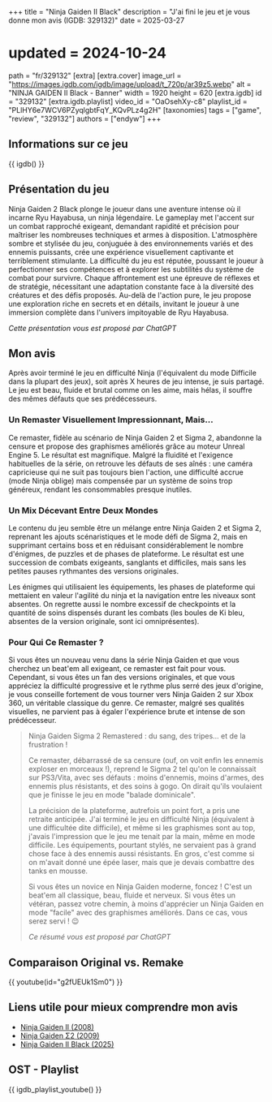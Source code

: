 +++
title = "Ninja Gaiden II Black"
description = "J'ai fini le jeu et je vous donne mon avis (IGDB: 329132)"
date = 2025-03-27
# updated = 2024-10-24
path = "fr/329132"
[extra]
[extra.cover]
image_url = "https://images.igdb.com/igdb/image/upload/t_720p/ar39z5.webp"
alt = "NINJA GAIDEN II Black - Banner"
width = 1920
height = 620
[extra.igdb]
id = "329132"
[extra.igdb.playlist]
video_id = "OaOsehXy-c8"
playlist_id = "PLlHY6e7WCV6PZyqlgbtFqY_KQvPLz4g2H"
[taxonomies]
tags = ["game", "review", "329132"]
authors = ["endyw"]
+++

## Informations sur ce jeu

{{ igdb() }}

## Présentation du jeu

Ninja Gaiden 2 Black plonge le joueur dans une aventure intense où il incarne Ryu Hayabusa, un ninja légendaire. Le gameplay met l'accent sur un combat rapproché exigeant, demandant rapidité et précision pour maîtriser les nombreuses techniques et armes à disposition. L'atmosphère sombre et stylisée du jeu, conjuguée à des environnements variés et des ennemis puissants, crée une expérience visuellement captivante et terriblement stimulante. La difficulté du jeu est réputée, poussant le joueur à perfectionner ses compétences et à explorer les subtilités du système de combat pour survivre. Chaque affrontement est une épreuve de réflexes et de stratégie, nécessitant une adaptation constante face à la diversité des créatures et des défis proposés. Au-delà de l'action pure, le jeu propose une exploration riche en secrets et en détails, invitant le joueur à une immersion complète dans l'univers impitoyable de Ryu Hayabusa.

*Cette présentation vous est proposé par ChatGPT*

## Mon avis

<!-- J'ai terminé le jeu dans sa difficulté Ninja. Qui est équivalente à la difficulté Difficile dans la plus part des jeux.
Cela m'a pris x heures de jeu et je suis mitigié sur mon expérience. Je vous explique tout !

Le jeu suis le même scénario que Ninja Gaiden 2 et Ninja Gaiden Sigma 2 (ça version améliorer et censuré).
Il n'est plus censuré, comporte des évolutions apportées par Sigma 2 et il est refait avec le moteur Unreal Engine 5.
Il est beau, toujours aussi fluide et exigent qu'avant mais il a exactement les mêmes défauts que ces précédentes versions.

A savoir que la caméra a tendance a ne pas bien suivre l'action, le jeu est dur mais il offre des soins trop souvent qui rend les consommables et la boutique inutile.

Vis à vis de son contenu, j'ai l'impression qu'il s'agit d'un mix entre les deux versions Ninja Gaiden 2 et Ninja Gaiden Sigma 2. Il comporte les ajouts scénaristique, le mode défi de Sigma 2, il supprime certains boss de ce dernier et il propose moins de puzzle, enigme, plateforme ...

Le jeu reste à l'essentiel, une succession de combat exigent, sanglant et diffile. Toutefois, les petits pauses qu'offrait le jeu d'origine ne sont pas là, comme les énigmes qui demande d'utiliser les équipements que l'on récupère pour dévérouiller le chemin, la plateforme pour mettre en avant l'agilité de notre ninja et qui nous permet de naviguer entre les niveaux.

Il propose aussi beaucoup trop de checkpoint, trop de soins durant les combats (Il me semble que les boules de Ki bleu n'existe pas dans la version d'origine du jeu)

A l'instar de la version Ninja Gaiden Sigma 2, je le recommande si vous voulez découvrir la série et si vous souhaitez jouer à un jeu de type beat'em all et aventure.
Personnellement, je recommande plus la version d'origine qui n'existe que sur la Xbox 360 que je considère comme un classic du genre par ça difficulté énorme et graduel, où chaque combat et exploration sont des défis et qui est mieux ryhtmé.

<hr/> -->

Après avoir terminé le jeu en difficulté Ninja (l'équivalent du mode Difficile dans la plupart des jeux), soit après X heures de jeu intense, je suis partagé. Le jeu est beau, fluide et brutal comme on les aime, mais hélas, il souffre des mêmes défauts que ses prédécesseurs.

### Un Remaster Visuellement Impressionnant, Mais…

Ce remaster, fidèle au scénario de Ninja Gaiden 2 et Sigma 2, abandonne la censure et propose des graphismes améliorés grâce au moteur Unreal Engine 5. Le résultat est magnifique. Malgré la fluidité et l'exigence habituelles de la série, on retrouve les défauts de ses aînés : une caméra capricieuse qui ne suit pas toujours bien l'action, une difficulté accrue (mode Ninja oblige) mais compensée par un système de soins trop généreux, rendant les consommables presque inutiles.

### Un Mix Décevant Entre Deux Mondes

Le contenu du jeu semble être un mélange entre Ninja Gaiden 2 et Sigma 2, reprenant les ajouts scénaristiques et le mode défi de Sigma 2, mais en supprimant certains boss et en réduisant considérablement le nombre d'énigmes, de puzzles et de phases de plateforme. Le résultat est une succession de combats exigeants, sanglants et difficiles, mais sans les petites pauses rythmantes des versions originales.

Les énigmes qui utilisaient les équipements, les phases de plateforme qui mettaient en valeur l'agilité du ninja et la navigation entre les niveaux sont absentes. On regrette aussi le nombre excessif de checkpoints et la quantité de soins dispensés durant les combats (les boules de Ki bleu, absentes de la version originale, sont ici omniprésentes).

### Pour Qui Ce Remaster ?

Si vous êtes un nouveau venu dans la série Ninja Gaiden et que vous cherchez un beat'em all exigeant, ce remaster est fait pour vous. Cependant, si vous êtes un fan des versions originales, et que vous appréciez la difficulté progressive et le rythme plus serré des jeux d'origine, je vous conseille fortement de vous tourner vers Ninja Gaiden 2 sur Xbox 360, un véritable classique du genre. Ce remaster, malgré ses qualités visuelles, ne parvient pas à égaler l'expérience brute et intense de son prédécesseur.

<!-- <hr/>

Le jeu est un remaster de la version Ninja Gaiden Sigma 2, sortie sur PSVita, PS3 et dans la compile Ninja Gaiden Collection.
A la différence que le jeu ne comporte pas la censure de ces versions, à savoir le démembrement et le sang.

De plus, il garde les problèmes liés à la version Sigma par rapport à la version normal, sortie initialement sur Xbox 360. Le jeu à moins de vague d'enemie, moins d'armes, les ennemis ont plus de vie et il te fournie du soin beaucoup plus régulièrement.

Malheureusement, les phases de plateforme sont imprecises, alors que dans mon souvenir le jeu était précis et bon sur ce point.

En se qui concerne mon expérience, j'ai terminé le jeu dans sa difficulté Ninja.
Point de vue sensation, c'est les mêmes que j'ai pu avoir sur la version PS3, mais avec des graphiques remises au gout du jour.

Le jeu reste bon dans son ensemble mais je reste frustré sur l'impression que les équipements, founie au fil de l'aventure, n'arrive pas à donner leurs plein potentiel. Surement dû aux enemies qui ont trop de vie et le temps de tuer les ennemies sont relativement long.

Si vous n'avez pas jouer à un Ninja Gaiden moderne (Pas les versions d'arcade et NES), je vous recommande ce jeu car il est beau, fluide et nerveux. C'est un bon équilibrage action plateforme que je classe comme un classic dans les jeux Beat'em all.

Au contraire, si vous avez joué aux versions d'origines, malgré l'évolution graphiques, je ne vous le recommande pas. Le jeu semble me prendre par la main malgré la difficulté que j'ai pris. J'ai l'habitude des versions d'origine, impitouillable et où la précision -->

>Ninja Gaiden Sigma 2 Remastered : du sang, des tripes... et de la frustration !
>
>Ce remaster, débarrassé de sa censure (ouf, on voit enfin les ennemis exploser en morceaux !), reprend le Sigma 2 tel qu'on le connaissait sur PS3/Vita, avec ses défauts : moins d'ennemis, moins d'armes, des ennemis plus résistants, et des soins à gogo. On dirait qu'ils voulaient que je finisse le jeu en mode "balade dominicale".
>
>La précision de la plateforme, autrefois un point fort, a pris une retraite anticipée. J'ai terminé le jeu en difficulté Ninja (équivalent à une difficultée dite difficile), et même si les graphismes sont au top, j'avais l'impression que le jeu me tenait par la main, même en mode difficile. Les équipements, pourtant stylés, ne servaient pas à grand chose face à des ennemis aussi résistants. En gros, c'est comme si on m'avait donné une épée laser, mais que je devais combattre des tanks en mousse.
>
>Si vous êtes un novice en Ninja Gaiden moderne, foncez ! C'est un beat'em all classique, beau, fluide et nerveux. Si vous êtes un vétéran, passez votre chemin, à moins d'apprécier un Ninja Gaiden en mode "facile" avec des graphismes améliorés. Dans ce cas, vous serez servi ! 😉
>
> *Ce résumé vous est proposé par ChatGPT*

## Comparaison Original vs. Remake

{{ youtube(id="g2fUEUk1Sm0") }}

## Liens utile pour mieux comprendre mon avis

- [Ninja Gaiden II (2008)](https://www.igdb.com/games/ninja-gaiden-ii)
- [Ninja Gaiden Σ2 (2009)](https://www.igdb.com/games/ninja-gaiden-sigma-2)
- [Ninja Gaiden II Black (2025)](https://www.igdb.com/games/ninja-gaiden-ii-black)

## OST - Playlist

{{ igdb_playlist_youtube() }}

